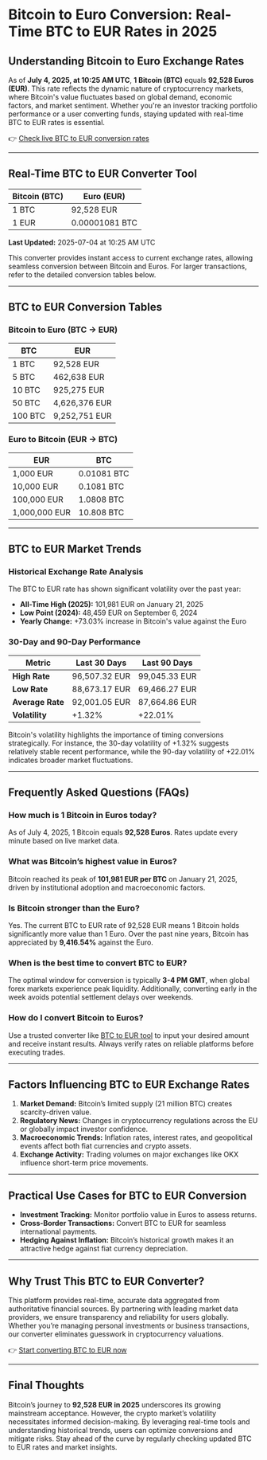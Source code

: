 # Bitcoin to Euro Conversion: Real-Time BTC to EUR Rates in 2025  

## Understanding Bitcoin to Euro Exchange Rates  
As of **July 4, 2025, at 10:25 AM UTC**, **1 Bitcoin (BTC)** equals **92,528 Euros (EUR)**. This rate reflects the dynamic nature of cryptocurrency markets, where Bitcoin's value fluctuates based on global demand, economic factors, and market sentiment. Whether you're an investor tracking portfolio performance or a user converting funds, staying updated with real-time BTC to EUR rates is essential.  

👉 [Check live BTC to EUR conversion rates](https://bit.ly/okx-bonus)  

---

## Real-Time BTC to EUR Converter Tool  

| **Bitcoin (BTC)** | **Euro (EUR)** |  
|--------------------|----------------|  
| 1 BTC              | 92,528 EUR     |  
| 1 EUR              | 0.00001081 BTC |  

**Last Updated:** 2025-07-04 at 10:25 AM UTC  

This converter provides instant access to current exchange rates, allowing seamless conversion between Bitcoin and Euros. For larger transactions, refer to the detailed conversion tables below.  

---

## BTC to EUR Conversion Tables  

### Bitcoin to Euro (BTC → EUR)  
| **BTC**     | **EUR**          |  
|-------------|------------------|  
| 1 BTC       | 92,528 EUR       |  
| 5 BTC       | 462,638 EUR      |  
| 10 BTC      | 925,275 EUR      |  
| 50 BTC      | 4,626,376 EUR    |  
| 100 BTC     | 9,252,751 EUR    |  

### Euro to Bitcoin (EUR → BTC)  
| **EUR**     | **BTC**          |  
|-------------|------------------|  
| 1,000 EUR   | 0.01081 BTC      |  
| 10,000 EUR  | 0.1081 BTC       |  
| 100,000 EUR | 1.0808 BTC       |  
| 1,000,000 EUR | 10.808 BTC     |  

---

## BTC to EUR Market Trends  

### Historical Exchange Rate Analysis  
The BTC to EUR rate has shown significant volatility over the past year:  
- **All-Time High (2025):** 101,981 EUR on January 21, 2025  
- **Low Point (2024):** 48,459 EUR on September 6, 2024  
- **Yearly Change:** +73.03% increase in Bitcoin's value against the Euro  

### 30-Day and 90-Day Performance  
| **Metric**       | **Last 30 Days** | **Last 90 Days** |  
|------------------|------------------|------------------|  
| **High Rate**    | 96,507.32 EUR    | 99,045.33 EUR    |  
| **Low Rate**     | 88,673.17 EUR    | 69,466.27 EUR    |  
| **Average Rate** | 92,001.05 EUR    | 87,664.86 EUR    |  
| **Volatility**   | +1.32%           | +22.01%          |  

Bitcoin's volatility highlights the importance of timing conversions strategically. For instance, the 30-day volatility of +1.32% suggests relatively stable recent performance, while the 90-day volatility of +22.01% indicates broader market fluctuations.  

---

## Frequently Asked Questions (FAQs)  

### How much is 1 Bitcoin in Euros today?  
As of July 4, 2025, 1 Bitcoin equals **92,528 Euros**. Rates update every minute based on live market data.  

### What was Bitcoin’s highest value in Euros?  
Bitcoin reached its peak of **101,981 EUR per BTC** on January 21, 2025, driven by institutional adoption and macroeconomic factors.  

### Is Bitcoin stronger than the Euro?  
Yes. The current BTC to EUR rate of 92,528 EUR means 1 Bitcoin holds significantly more value than 1 Euro. Over the past nine years, Bitcoin has appreciated by **9,416.54%** against the Euro.  

### When is the best time to convert BTC to EUR?  
The optimal window for conversion is typically **3-4 PM GMT**, when global forex markets experience peak liquidity. Additionally, converting early in the week avoids potential settlement delays over weekends.  

### How do I convert Bitcoin to Euros?  
Use a trusted converter like [BTC to EUR tool](https://bit.ly/okx-bonus) to input your desired amount and receive instant results. Always verify rates on reliable platforms before executing trades.  

---

## Factors Influencing BTC to EUR Exchange Rates  

1. **Market Demand:** Bitcoin’s limited supply (21 million BTC) creates scarcity-driven value.  
2. **Regulatory News:** Changes in cryptocurrency regulations across the EU or globally impact investor confidence.  
3. **Macroeconomic Trends:** Inflation rates, interest rates, and geopolitical events affect both fiat currencies and crypto assets.  
4. **Exchange Activity:** Trading volumes on major exchanges like OKX influence short-term price movements.  

---

## Practical Use Cases for BTC to EUR Conversion  

- **Investment Tracking:** Monitor portfolio value in Euros to assess returns.  
- **Cross-Border Transactions:** Convert BTC to EUR for seamless international payments.  
- **Hedging Against Inflation:** Bitcoin’s historical growth makes it an attractive hedge against fiat currency depreciation.  

---

## Why Trust This BTC to EUR Converter?  

This platform provides real-time, accurate data aggregated from authoritative financial sources. By partnering with leading market data providers, we ensure transparency and reliability for users globally. Whether you’re managing personal investments or business transactions, our converter eliminates guesswork in cryptocurrency valuations.  

👉 [Start converting BTC to EUR now](https://bit.ly/okx-bonus)  

---

## Final Thoughts  

Bitcoin’s journey to **92,528 EUR in 2025** underscores its growing mainstream acceptance. However, the crypto market’s volatility necessitates informed decision-making. By leveraging real-time tools and understanding historical trends, users can optimize conversions and mitigate risks. Stay ahead of the curve by regularly checking updated BTC to EUR rates and market insights.  
